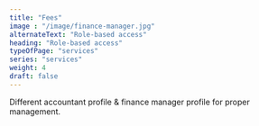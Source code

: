 ```yaml
---
title: "Fees"
image : "/image/finance-manager.jpg"
alternateText: "Role-based access"
heading: "Role-based access"
typeOfPage: "services"
series: "services"
weight: 4
draft: false
---
```


<p>Different accountant profile & finance manager profile for proper management.</p>


